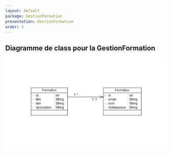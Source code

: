 ```yaml
---
layout: default
package: GestionFormation
presentation: GestionFormation
order: 3
---
```


## Diagramme de class pour la GestionFormation

![Diagramme de class pour la GestionFormation](./images/Diagramme-de-classe.PNG)